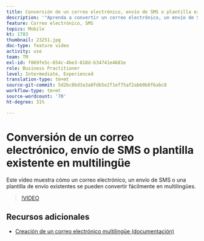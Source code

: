 ```yaml
---
title: Conversión de un correo electrónico, envío de SMS o plantilla existente en multilingüe
description: '"Aprenda a convertir un correo electrónico, un envío de SMS o una plantilla de envío existente a multilingüe."'
feature: Correo electrónico, SMS
topics: Mobile
kt: 1703
thumbnail: 23251.jpg
doc-type: feature video
activity: use
team: TM
exl-id: f069fe5c-654c-4be3-818d-b34741e4681e
role: Business Practitioner
level: Intermediate, Experienced
translation-type: tm+mt
source-git-commit: 5d2bc8bd3a3a0fdb5e2f1ef75af2ab60b8f6abc8
workflow-type: tm+mt
source-wordcount: '70'
ht-degree: 31%

---
```


# Conversión de un correo electrónico, envío de SMS o plantilla existente en multilingüe

Este vídeo muestra cómo un correo electrónico, un envío de SMS o una plantilla de envío existentes se pueden convertir fácilmente en multilingües.

>[!VIDEO](https://video.tv.adobe.com/v/23251?quality=12)

## Recursos adicionales

* [Creación de un correo electrónico multilingüe (documentación)](https://helpx.adobe.com/campaign/standard/channels/using/creating-a-multilingual-email.html)
